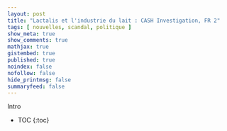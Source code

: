```yaml
---
layout: post
title: "Lactalis et l'industrie du lait : CASH Investigation, FR 2"
tags: [ nouvelles, scandal, politique ]
show_meta: true
show_comments: true
mathjax: true
gistembed: true
published: true
noindex: false
nofollow: false
hide_printmsg: false
summaryfeed: false
---
```


Intro

* TOC
{:toc}

<!---
vim: nospell
-->
